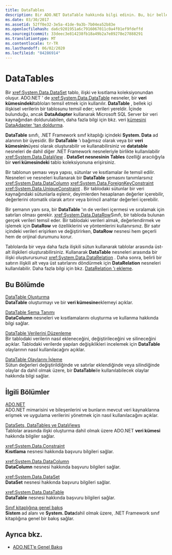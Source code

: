 ```yaml
---
title: DataTables
description: Bir ADO.NET DataTable hakkında bilgi edinin. Bu, bir bellek içi ilişkisel verilerin bir tablosunu ' de yerel olarak temsil eder. Bulunduğu yerde NET tabanlı uygulama.
ms.date: 03/30/2017
ms.assetid: 52ff0e32-3e5a-41de-9a3b-7b04ea52b83e
ms.openlocfilehash: da6c9201951a6c7916067011c0a4f01ef9fdeffd
ms.sourcegitcommit: 33deec3e814238fb18a49b2a7e89278e27888291
ms.translationtype: MT
ms.contentlocale: tr-TR
ms.lasthandoff: 06/02/2020
ms.locfileid: "84286914"
---
```

# <a name="datatables"></a>DataTables
Bir <xref:System.Data.DataSet> tablo, ilişki ve kısıtlama koleksiyonundan oluşur. ADO.NET ' de <xref:System.Data.DataTable> nesneler, bir **veri kümesindeki**tabloları temsil etmek için kullanılır. **DataTable** , bellek içi ilişkisel verilerin bir tablosunu temsil eder; verileri yereldir. İçinde bulunduğu, ancak **DataAdapter** kullanarak Microsoft SQL Server bir veri kaynağından doldurulabilen, daha fazla bilgi için bkz. veri [kümesini DataAdapter 'tan doldurma](../populating-a-dataset-from-a-dataadapter.md).  
  
 **DataTable** sınıfı, .NET Framework sınıf kitaplığı içindeki **System. Data** ad alanının bir üyesidir. Bir **DataTable** 'ı bağımsız olarak veya bir **veri kümesinin**üyesi olarak oluşturabilir ve kullanabilirsiniz ve **datatable** nesneleri de dahil diğer .NET Framework nesneleriyle birlikte kullanılabilir <xref:System.Data.DataView> . **DataSet nesnesinin** **Tables** özelliği aracılığıyla bir **veri kümesindeki** tablo koleksiyonuna erişirsiniz.  
  
 Bir tablonun şeması veya yapısı, sütunlar ve kısıtlamalar ile temsil edilir. Nesneleri ve nesneleri kullanarak bir **DataTable** şemasını tanımlarsınız <xref:System.Data.DataColumn> <xref:System.Data.ForeignKeyConstraint> <xref:System.Data.UniqueConstraint> . Bir tablodaki sütunlar bir veri kaynağındaki sütunlarla eşlenir, deyimlerden hesaplanan değerler içerebilir, değerlerini otomatik olarak artırır veya birincil anahtar değerleri içerebilir.  
  
 Bir şemanın yanı sıra, bir **DataTable** 'ın de verileri içermesi ve sıralamak için satırları olması gerekir. <xref:System.Data.DataRow>Sınıfı, bir tabloda bulunan gerçek verileri temsil eder. Bir tablodaki verileri almak, değerlendirmek ve işlemek için **DataRow** ve özelliklerini ve yöntemlerini kullanırsınız. Bir satır içindeki verileri erişirken ve değiştirirken, **DataRow** nesnesi hem geçerli hem de orijinal durumunu korur.  
  
 Tablolarda bir veya daha fazla ilişkili sütun kullanarak tablolar arasında üst-alt ilişkileri oluşturabilirsiniz. Kullanarak **DataTable** nesneleri arasında bir ilişki oluşturursunuz <xref:System.Data.DataRelation> . Daha sonra, belirli bir satırın ilişkili alt veya üst satırlarını döndürmek için **DataRelation** nesneleri kullanılabilir. Daha fazla bilgi için bkz. [DataRelation 'ı ekleme](adding-datarelations.md).  
  
## <a name="in-this-section"></a>Bu Bölümde  
 [DataTable Oluşturma](creating-a-datatable.md)  
 **DataTable** oluşturmayı ve bir **veri kümesine**eklemeyi açıklar.  
  
 [DataTable Şema Tanımı](datatable-schema-definition.md)  
 **DataColumn** nesneleri ve kısıtlamalarını oluşturma ve kullanma hakkında bilgi sağlar.  
  
 [DataTable Verilerini Düzenleme](manipulating-data-in-a-datatable.md)  
 Bir tablodaki verilerin nasıl ekleneceğini, değiştirileceğini ve silineceğini açıklar. Tablodaki verilerde yapılan değişiklikleri incelemek için **DataTable** olaylarının nasıl kullanılacağını açıklar.  
  
 [DataTable Olaylarını İşleme](handling-datatable-events.md)  
 Sütun değerleri değiştirildiğinde ve satırlar eklendiğinde veya silindiğinde olaylar da dahil olmak üzere, bir **DataTable**ile kullanılabilecek olaylar hakkında bilgi sağlar.  
  
## <a name="related-sections"></a>İlgili Bölümler  
 [ADO.NET](../index.md)  
 ADO.NET mimarisini ve bileşenlerini ve bunların mevcut veri kaynaklarına erişmek ve uygulama verilerini yönetmek için nasıl kullanılacağını açıklar.  
  
 [DataSets, DataTables ve DataViews](index.md)  
 Tablolar arasında ilişki oluşturma dahil olmak üzere ADO.NET **veri kümesi** hakkında bilgiler sağlar.  
  
 <xref:System.Data.Constraint>  
 **Kısıtlama** nesnesi hakkında başvuru bilgileri sağlar.  
  
 <xref:System.Data.DataColumn>  
 **DataColumn** nesnesi hakkında başvuru bilgileri sağlar.  
  
 <xref:System.Data.DataSet>  
 **DataSet** nesnesi hakkında başvuru bilgileri sağlar.  
  
 <xref:System.Data.DataTable>  
 **DataTable** nesnesi hakkında başvuru bilgileri sağlar.  
  
 [Sınıf kitaplığına genel bakış](../../../../standard/class-library-overview.md)  
 **Sistem** ad alanı ve **System. Data**dahil olmak üzere, .NET Framework sınıf kitaplığına genel bir bakış sağlar.  
  
## <a name="see-also"></a>Ayrıca bkz.

- [ADO.NET’e Genel Bakış](../ado-net-overview.md)
